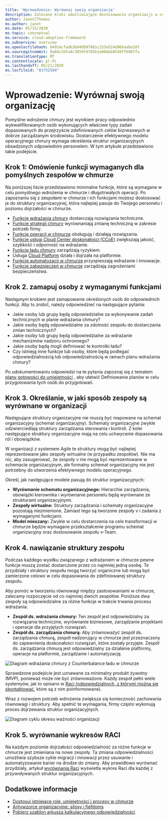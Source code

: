 ```yaml
---
title: 'Wprowadzenie: Wyrównaj swoją organizację'
description: Zalecane kroki umożliwiające dostosowanie organizacji w celu zapewnienia gotowości do pomyślnego wdrożenia chmury.
author: JanetCThomas
ms.author: janet
ms.date: 05/15/2020
ms.topic: conceptual
ms.service: cloud-adoption-framework
ms.subservice: overview
ms.openlocfilehash: b4914cfadb3b94d997861c233e524d966aabe107
ms.sourcegitcommit: 9a84c2dfa4c3859fd7d5b1e06bbb8549ff6967fa
ms.translationtype: MT
ms.contentlocale: pl-PL
ms.lasthandoff: 05/21/2020
ms.locfileid: "83752584"
---
```

# <a name="get-started-align-your-organization"></a>Wprowadzenie: Wyrównaj swoją organizację

Pomyślne wdrożenie chmury jest wynikiem pracy odpowiednio wykwalifikowanych osób wykonujących właściwe typy zadań dopasowanych do przejrzyście zdefiniowanych celów biznesowych w dobrze zarządzanym środowisku. Dostarczenie efektywnego modelu operacyjnego chmury wymaga określenia struktur organizacyjnych obsadzonych odpowiednim personelem. W tym artykule przedstawiono takie podejście.

## <a name="step-1-understand-the-functions-required-for-successful-cloud-teams"></a>Krok 1: Omówienie funkcji wymaganych dla pomyślnych zespołów w chmurze

Na poniższej liście przedstawiono minimalne funkcje, które są wymagane w celu pomyślnego wdrożenia w chmurze i długotrwałych operacji. Po zapoznaniu się z zespołami w chmurze i ich funkcjami możesz dostosować je do struktury organizacyjnej, która najlepiej pasuje do Twojego personelu i poziomu dojrzałości w chmurze.

- [Funkcje wdrażania chmury](../organize/cloud-adoption.md) dostarczają rozwiązania techniczne.
- [Funkcje strategii chmury](../organize/cloud-strategy.md) wyrównaniają zmianę techniczną w zakresie potrzeb firmy.
- [Funkcje operacji w chmurze](../organize/cloud-operations.md) obsługują i działają rozwiązania.
- [Funkcje usługi Cloud Center doskonałości (CCoE)](../organize/cloud-center-of-excellence.md) zwiększają jakość, szybkość i odporność na wdrażanie.
- [Funkcje ładu chmury](../organize/cloud-governance.md) zarządzają ryzykiem.
- Usługa [Cloud Platform](../organize/cloud-platform.md) działa i dojrzała na platformie.
- [Funkcje automatyzacji w chmurze](../organize/cloud-automation.md) przyspieszają wdrażanie i innowacje.
- [Funkcje zabezpieczeń w chmurze](../organize/cloud-security.md) zarządzają zagrożeniami bezpieczeństwa.

## <a name="step-2-map-people-to-the-required-functions"></a>Krok 2. zamapuj osoby z wymaganymi funkcjami

Następnym krokiem jest zamapowanie określonych osób do odpowiednich funkcji. Aby to zrobić, należy odpowiedzieć na następujące pytania:

- Jakie osoby lub grupy będą odpowiedzialne za wykonywanie zadań technicznych w planie wdrażania chmury?
- Jakie osoby będą odpowiedzialne za zdolność zespołu do dostarczania zmian technicznych?
- Jakie osoby lub grupy będą odpowiedzialne za wdrażanie mechanizmów nadzoru ochronnego?
- Jakie osoby będą mogli definiować te kontrolki ładu?
- Czy istnieją inne funkcje lub osoby, które będą podlegać odpowiedzialnością lub odpowiedzialnością w ramach planu wdrażania chmury?

Po udokumentowaniu odpowiedzi na te pytania zapoznaj się z tematem [plany gotowości do umiejętności](../plan/adapt-roles-skills-processes.md) , aby ułatwić Definiowanie planów w celu przygotowania tych osób do przygotowań.

## <a name="step-3-determine-how-teams-align-within-your-organization"></a>Krok 3. Określanie, w jaki sposób zespoły są wyrównane w organizacji

Następujące struktury organizacyjne nie muszą być mapowane na schemat organizacyjny (schemat organizacyjny). Schematy organizacyjne zwykle odzwierciedlają struktury zarządzania sterowania i kontroli. Z kolei następujące struktury organizacyjne mają na celu uchwycenie dopasowania ról i obowiązków.

W organizacji z systemem Agile te struktury mogą być najlepiej reprezentowane jako zespoły wirtualne (w przypadku zespołów). Nie ma nic, aby zasugerować, że zespoły v nie mogą być reprezentowane w schemacie organizacyjnym, ale formalny schemat organizacyjny nie jest potrzebny do utworzenia efektywnego modelu operacyjnego.

Określ, jak następujące modele pasują do struktur organizacyjnych:

- **Wyrównanie schematu organizacyjnego:** Hierarchie zarządzania, obowiązki kierownika i wyrównanie personelu będą wyrównane ze strukturami organizacyjnymi.
- **Zespoły wirtualne:** Struktury zarządzania i schematy organizacyjne pozostają niezmienione. Zamiast tego są tworzone zespoły v i zadania z wymaganymi funkcjami.
- **Model mieszany:** Zwykle w celu dostarczenia na cele transformacji w chmurze będzie wymagane przekształcenie programu schemat organizacyjny oraz dostosowanie zespołu v-Team.

## <a name="step-4-establish-team-structures"></a>Krok 4. nawiązanie struktury zespołu

Podczas każdego wysiłku związanego z wdrażaniem w chmurze pewne funkcje muszą zostać dostarczone przez co najmniej jedną osobę. Te przydziały i struktury zespołu mogą tworzyć organiczne lub mogą być zamierzone celowo w celu dopasowania do zdefiniowanej struktury zespołu.

Aby pomóc w tworzeniu równowagi między zastosowaniami w chmurze, zalecamy rozpoczęcie od co najmniej dwóch zespołów. Poniższe dwa zespoły są odpowiedzialne za różne funkcje w trakcie trwania procesu wdrażania:

- **Zespół ds. wdrażania chmury:** Ten zespół jest odpowiedzialny za rozwiązania techniczne, wyrównanie biznesowe, zarządzanie projektami i operacje dla przyjętych rozwiązań.
- **Zespół ds. zarządzania chmurą:** Aby zrównoważyć zespół ds. zarządzania chmurą, zespół nadzorujący w chmurze jest przeznaczony do zapewnienia doskonałości rozwiązań, które zostały przyjęte. Zespół ds. zarządzania chmurą jest odpowiedzialny za działanie platformy, operacje na platformie, zarządzanie i automatyzację.

![Diagram wdrażania chmury z Counterbalance ładu w chmurze](../_images/ready/org-ready-best-practice.png)

Sprawdzone podejście jest uznawane za minimalny produkt żywotny (MVP), ponieważ może nie być zrównoważone. Każdy zespół pełni wiele systemyów, jak to opisano w [Raci (odpowiedzialnych, z którymi można się skontaktować](../organize/raci-alignment.md), które są z nim poinformowane).

Wraz z rozwojem potrzeb wdrożenia zwiększa się konieczność zachowania równowagi i struktury. Aby spełnić te wymagania, firmy często wykonują proces dojrzewania struktur organizacyjnych.

![Diagram cyklu okresu ważności organizacji](../_images/ready/org-ready-maturity.png)

## <a name="step-5-align-raci-charts"></a>Krok 5. wyrównanie wykresów RACI

Na każdym poziomie dojrzałości odpowiedzialność za różne funkcje w chmurze jest zmieniana na nowe zespoły. Ta zmiana odpowiedzialności umożliwia szybsze cykle migracji i innowacji przez usuwanie i automatyzowanie barier na drodze do zmiany. Aby prawidłowo wyrównać przydziały, artykuł [wyrównania Raci](../organize/raci-alignment.md) wyświetla wykres Raci dla każdej z przywoływanych struktur organizacyjnych.

## <a name="additional-information"></a>Dodatkowe informacje

- [Dostosuj istniejące role, umiejętności i procesy w chmurze](../plan/adapt-roles-skills-processes.md)
- [Antywzorce organizacyjne: silosy i fiefdoms](../organize/fiefdoms-silos.md)
- [Pobierz szablon arkusza kalkulacyjnego odpowiedzialności](https://archcenter.blob.core.windows.net/cdn/fusion/management/raci-template.xlsx)
